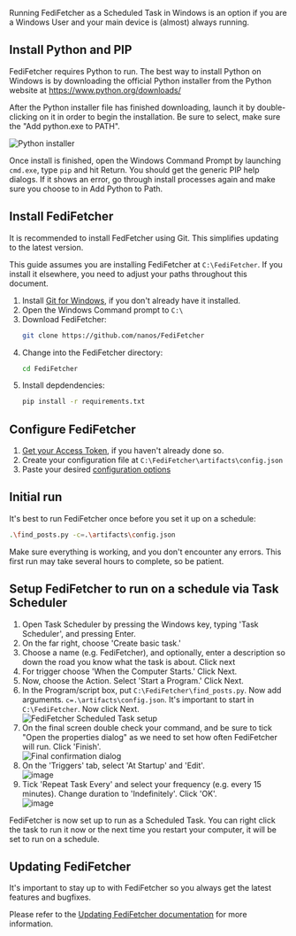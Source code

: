Running FediFetcher as a Scheduled Task in Windows is an option if you are a Windows User and your main device is (almost) always running.

## Install Python and PIP

FediFetcher requires Python to run. The best way to install Python on Windows is by downloading the official Python installer from the Python website at https://www.python.org/downloads/

After the Python installer file has finished downloading, launch it by double-clicking on it in order to begin the installation. Be sure to select, make sure the "Add python.exe to PATH".

![Python installer](https://github.com/user-attachments/assets/bb0257df-ff2d-4918-ae05-15a829559151)

Once install is finished, open the Windows Command Prompt by launching `cmd.exe`, type `pip` and hit Return. You should get the generic PIP help dialogs. If it shows an error, go through install processes again and make sure you choose to in Add Python to Path.

## Install FediFetcher

It is recommended to install FedFetcher using Git. This simplifies updating to the latest version.

This guide assumes you are installing FediFetcher at `C:\FediFetcher`. If you install it elsewhere, you need to adjust your paths throughout this document.

1. Install [Git for Windows](https://git-scm.com/download/win), if you don't already have it installed.
2. Open the Windows Command prompt to `C:\`
3. Download FediFetcher: 
   ```bash
   git clone https://github.com/nanos/FediFetcher
   ```
4. Change into the FediFetcher directory: 
   ```bash
   cd FediFetcher
   ```
5. Install depdendencies: 
   ```bash
   pip install -r requirements.txt
   ```

## Configure FediFetcher

1. [Get your Access Token](https://github.com/nanos/FediFetcher/wiki/Getting-an-access-token-for-FediFetcher), if you haven't already done so.
1. Create your configuration file at `C:\FediFetcher\artifacts\config.json`
2. Paste your desired [configuration options](https://github.com/nanos/FediFetcher/wiki/FediFetcher-configuration-options)

## Initial run

It's best to run FediFetcher once before you set it up on a schedule:

```bash
.\find_posts.py -c=.\artifacts\config.json
```

Make sure everything is working, and you don't encounter any errors. This first run may take several hours to complete, so be patient.

## Setup FediFetcher to run on a schedule via Task Scheduler

1. Open Task Scheduler by pressing the Windows key, typing 'Task Scheduler', and pressing Enter.
2. On the far right, choose 'Create basic task.'
3. Choose a name (e.g. FediFetcher), and optionally, enter a description so down the road you know what the task is about. Click next
4. For trigger choose 'When the Computer Starts.' Click Next.
5. Now, choose the Action. Select 'Start a Program.' Click Next.
6. In the Program/script box, put `C:\FediFetcher\find_posts.py`. Now add arguments. `c=.\artifacts\config.json`. It's important to start in `C:\FediFetcher`. Now click Next.<br>
   ![FediFetcher Scheduled Task setup](https://github.com/user-attachments/assets/b64a6c0f-40e0-487b-8f16-e0ac1e9d6a2f)
7. On the final screen double check your command, and be sure to tick "Open the properties dialog" as we need to set how often FediFetcher will run. Click 'Finish'.<br>
   ![Final confirmation dialog](https://github.com/user-attachments/assets/d2d25c42-6ad1-4c06-9947-763c9d7cb846)
8. On the 'Triggers' tab, select 'At Startup' and 'Edit'.<br>
   ![image](https://github.com/user-attachments/assets/eb280bf6-91cb-407f-9c31-fafc89aa0734)
9. Tick 'Repeat Task Every' and select your frequency (e.g. every 15 minutes). Change duration to 'Indefinitely'. Click 'OK'.<br>
   ![image](https://github.com/user-attachments/assets/2102fe61-11a6-4929-a3b5-0de0bb455f1b)

FediFetcher is now set up to run as a Scheduled Task. You can right click the task to run it now or the next time you restart your computer, it will be set to run on a schedule.

## Updating FediFetcher

It's important to stay up to with FediFetcher so you always get the latest features and bugfixes.

Please refer to the [Updating FediFetcher documentation](https://github.com/nanos/FediFetcher/wiki/Updating-FediFetcher) for more information.